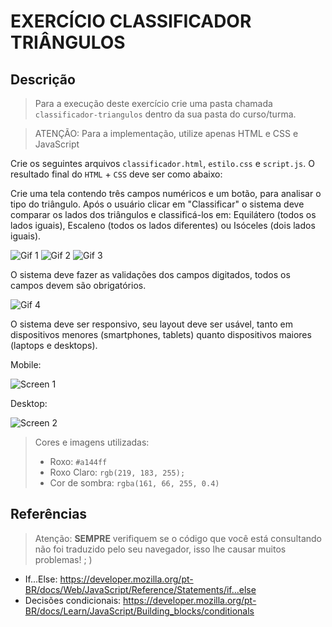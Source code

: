 # EXERCÍCIO CLASSIFICADOR TRIÂNGULOS

## Descrição

> Para a execução deste exercício crie uma pasta chamada `classificador-triangulos` dentro da sua pasta do curso/turma.

> ATENÇÃO: Para a implementação, utilize apenas HTML e CSS e JavaScript

Crie os seguintes arquivos `classificador.html`, `estilo.css` e `script.js`. O resultado final do `HTML` + `CSS` deve ser como abaixo:

Crie uma tela contendo três campos numéricos e um botão, para analisar o tipo do triângulo. Após o usuário clicar em "Classificar" o sistema deve comparar os lados dos triângulos e classificá-los em: Equilátero (todos os lados iguais), Escaleno (todos os lados diferentes) ou Isóceles (dois lados iguais).

![Gif 1](gif-0.gif)
![Gif 2](gif-1.gif)
![Gif 3](gif-2.gif)

O sistema deve fazer as validações dos campos digitados, todos os campos devem são obrigatórios.

![Gif 4](gif-3.gif)

O sistema deve ser responsivo, seu layout deve ser usável, tanto em dispositivos menores (smartphones, tablets) quanto dispositivos maiores (laptops e desktops).

Mobile:

![Screen 1](screen-0.png)

Desktop:

![Screen 2](screen-1.png)


> Cores e imagens utilizadas:
> - Roxo: `#a144ff`
> - Roxo Claro: `rgb(219, 183, 255);`
> - Cor de sombra: `rgba(161, 66, 255, 0.4)`

## Referências

> Atenção: **SEMPRE** verifiquem se o código que você está consultando não foi traduzido pelo seu navegador, isso lhe causar muitos problemas! ; )

- If...Else: https://developer.mozilla.org/pt-BR/docs/Web/JavaScript/Reference/Statements/if...else
- Decisões condicionais: https://developer.mozilla.org/pt-BR/docs/Learn/JavaScript/Building_blocks/conditionals
